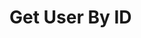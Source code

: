 # Get User By ID

<api-endpoint openapi-path="../openapi.yaml" endpoint="/users/{user-id}" method="get"/>
